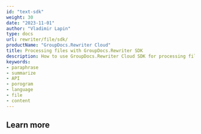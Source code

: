 ```yaml
---
id: "text-sdk"
weight: 30
date: "2023-11-01"
author: "Vladimir Lapin"
type: docs
url: rewriter/file/sdk/
productName: "GroupDocs.Rewriter Cloud"
title: Processing files with GroupDocs.Rewriter SDK
description: How to use GroupDocs.Rewriter Cloud SDK for processing files.
keywords:
- paraphrase
- summarize
- API
- porogram
- language
- file
- content
---
```


## Learn more
